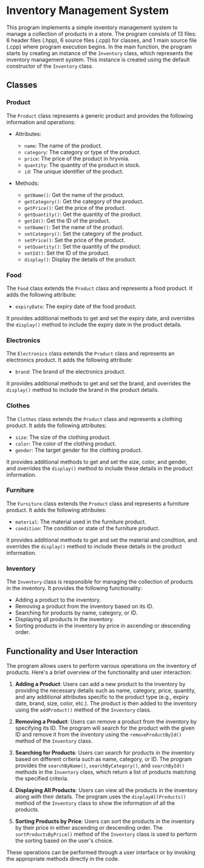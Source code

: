 # Inventory Management System

This program implements a simple inventory management system to manage a collection of products in a store. The program consists of 13 files: 6 header files (.hpp), 6 source files (.cpp) for classes, and 1 main source file (.cpp) where program execution begins.
In the main function, the program starts by creating an instance of the `Inventory` class, which represents the inventory management system. This instance is created using the default constructor of the `Inventory` class.

## Classes

### Product

The `Product` class represents a generic product and provides the following information and operations:

- Attributes:
  - `name`: The name of the product.
  - `category`: The category or type of the product.
  - `price`: The price of the product in hryvnia.
  - `quantity`: The quantity of the product in stock.
  - `id`: The unique identifier of the product.

- Methods:
  - `getName()`: Get the name of the product.
  - `getCategory()`: Get the category of the product.
  - `getPrice()`: Get the price of the product.
  - `getQuantity()`: Get the quantity of the product.
  - `getId()`: Get the ID of the product.
  - `setName()`: Set the name of the product.
  - `setCategory()`: Set the category of the product.
  - `setPrice()`: Set the price of the product.
  - `setQuantity()`: Set the quantity of the product.
  - `setId()`: Set the ID of the product.
  - `display()`: Display the details of the product.

### Food

The `Food` class extends the `Product` class and represents a food product. It adds the following attribute:

- `expiryDate`: The expiry date of the food product.

It provides additional methods to get and set the expiry date, and overrides the `display()` method to include the expiry date in the product details.

### Electronics

The `Electronics` class extends the `Product` class and represents an electronics product. It adds the following attribute:

- `brand`: The brand of the electronics product.

It provides additional methods to get and set the brand, and overrides the `display()` method to include the brand in the product details.

### Clothes

The `Clothes` class extends the `Product` class and represents a clothing product. It adds the following attributes:

- `size`: The size of the clothing product.
- `color`: The color of the clothing product.
- `gender`: The target gender for the clothing product.

It provides additional methods to get and set the size, color, and gender, and overrides the `display()` method to include these details in the product information.

### Furniture

The `Furniture` class extends the `Product` class and represents a furniture product. It adds the following attributes:

- `material`: The material used in the furniture product.
- `condition`: The condition or state of the furniture product.

It provides additional methods to get and set the material and condition, and overrides the `display()` method to include these details in the product information.

### Inventory

The `Inventory` class is responsible for managing the collection of products in the inventory. It provides the following functionality:

- Adding a product to the inventory.
- Removing a product from the inventory based on its ID.
- Searching for products by name, category, or ID.
- Displaying all products in the inventory.
- Sorting products in the inventory by price in ascending or descending order.

## Functionality and User Interaction

The program allows users to perform various operations on the inventory of products. Here's a brief overview of the functionality and user interaction:

1. **Adding a Product**: Users can add a new product to the inventory by providing the necessary details such as name, category, price, quantity, and any additional attributes specific to the product type (e.g., expiry date, brand, size, color, etc.). The product is then added to the inventory using the `addProduct()` method of the `Inventory` class.

2. **Removing a Product**: Users can remove a product from the inventory by specifying its ID. The program will search for the product with the given ID and remove it from the inventory using the `removeProductById()` method of the `Inventory` class.

3. **Searching for Products**: Users can search for products in the inventory based on different criteria such as name, category, or ID. The program provides the `searchByName()`, `searchByCategory()`, and `searchById()` methods in the `Inventory` class, which return a list of products matching the specified criteria.

4. **Displaying All Products**: Users can view all the products in the inventory along with their details. The program uses the `displayAllProducts()` method of the `Inventory` class to show the information of all the products.

5. **Sorting Products by Price**: Users can sort the products in the inventory by their price in either ascending or descending order. The `sortProductsByPrice()` method of the `Inventory` class is used to perform the sorting based on the user's choice.

These operations can be performed through a user interface or by invoking the appropriate methods directly in the code.

